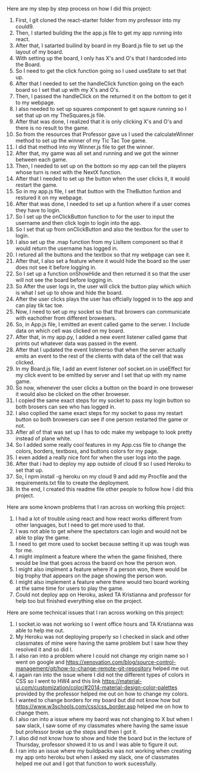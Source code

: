 Here are my step by step process on how I did this project:

1. First, I git cloned the react-starter folder from my professor into my could9.
2. Then, I started building the the app.js file to get my app running into react.
3. After that, I satarted builind by board in my Board.js file to set up the layout of my board.
4. With setting up the board, I only has X's and O's that I hardcoded into the Board.
5. So I need to get the click function going so I used useState to set that up.
6. After that I needed to set the handleClick function going on the each board so I set that up with my X's and O's.
7. Then, I passed the handleClick on the returned it on the bottom to get it to my webpage.
8. I also needed to set up squares component to get sqaure running so I set that up on my TheSquares.js file.
9. After that was done, I realized that it is only clicking X's and O's and there is no result to the game.
10. So from the resources that Professor gave us I used the calculateWinner method to set up the winner of my Tic Tac Toe game.
11. I did that method into my Winner.js file to get the winner.
12. After that, my game was all set and running and we got the winner between each game.
13. Then, I needed to set up on the bottom so my app can tell the players whose turn is next with the NextX function.
14. After that I needed to set up the button when the user clicks it, it would restart the game.
15. So in my app.js file, I set that button with the TheButton funtion and restured it on my webpage.
16. After that was done, I needed to set up a funtion where if a user comes they have to login. 
17. So I set up the onClickButton function to for the user to input the username and then click login to login into the app.
18. So I set that up from onClickButton and also the textbox for the user to login.
19. I also set up the .map function from my LisItem component so that it would return the username has logged in.
20. I retured all the buttons and the textbox so that my webpage can see it.
21. After that, I also set a feature where it would hide the board so the user does not see it before logging in.
22. So I set up a function onShowHide and then returned it so that the user will not see the board before logging in.
23. So After the user logs in, the user will click the button play which which is what I set up to show and hide the board.
24. After the user clicks plays the user has offcially logged in to the app and can play tik tac toe.
25. Now, I need to set up my socket so that that browers can communicate with eachother from different browesers. 
26. So, in App.js file, I emitted an event called game to the server. I Include data on which cell was clicked on my board.
27. After that, in my app.py, I added a new event listener called game that prints out whatever data was passed in the event.
28. After that I updated the  event listenerso that when the server actually emits an event to the rest of the clients with data of the cell that was clicked.
29. In my Board.js file, I add an event listener oof socket.on in useEffect for my click event to be emitted by server and I set that up with my name game.
30. So now, whenever the user clicks a button on the board in one broweser it would also be clicked on the other broweser.
31. I copied the same exact steps for my socket to pass my login button so both brosers can see who has logged in.
32. I also coplied the same exact steps for my socket to pass my restart button so both browesers can see if one person restarted the game or not.
33. After all of that was set up I has to odc make my webpage to look pretty instead of plane white.
34. So I added some really cool features in my App.css file to change the colors, borders, textboxs, and buttons colors for my page.
35. I even added a really nice font for when the user logs into the page.
36.  After that i had to deploy my app outside of cloud 9 so I used Heroku to set that up. 
37.  So, I npm install -g heroku on my cloud 9 and add my Procfile and the requirements.txt file to create the deployment.
38.  In the end, I created this readme file other people to follow how I did this project.

Here are some known problems that I ran across on working this project:
1. I had a lot of trouble using react and how react works different from other languages, but I need to get more used to that.
2. I was not able to get where the spectators can login and would not be able to play the game.
3. I need to get more used to socket because setting it up was tough was for me.
4. I might implment a feature where the when the game finished, there would be line that goes across the baord on how the person won.
5. I might also implment a feature where if a person won, there would be big trophy that appears on the page showing the person won.
6. I might also implement a feature where there would two board working at the same time for users to play the game.
7. Could not deploy app on Heroku, asked TA Kristianna and professor for help too but finished everything else on the project.

Here are some technical issues that I ran across working on this project:
1. I socket.io was not working so I went office hours and TA Kristianna was able to help me out.
2. My Heroku was not deploying properly so I checked in slack and other classmates of mine were having the same problem but I saw how they resolved it and so did I.
3. I also ran into a problem where I could not change my origin name so I went on google and https://xenovation.com/blog/source-control-management/git/how-to-change-remote-git-repository helped me out.
4. I again ran into the issue where I did not the different types of colors in CSS so I went to HW4 and this link https://material-ui.com/customization/color/#2014-material-design-color-palettes provided by the professor helped me out on how to change my colors. 
5. I wanted to change borders for my board but did not know how but https://www.w3schools.com/css/css_border.asp helped me on how to change them.
6. I also ran into a issue where my baord was not changing to X but when I saw slack, I saw some of my classmates where having the same issue but professor broke up the steps and then I got it. 
7. I also did not know how to show and hide the board but in the lecture of Thursday, professor showed it to us and I was able to figure it out.
8. I ran into an issue where my buildpacks was not working when creating my app onto heroku but when I asked my slack, one of classmates helped me out and I got that function to work sucessfully.
